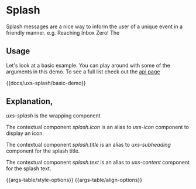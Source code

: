 # Splash

Splash messages are a nice way to inform the user of a unique event in a friendly manner. e.g. Reaching Inbox Zero! The

## Usage

Let's look at a basic example. You can play around with some of the arguments in this demo. To see a full list check out the [api page](../api/components/uxs-tabs)

{{docs/uxs-splash/basic-demo}}

## Explanation,

_uxs-splash_ is the wrapping component

The contextual component _splash.icon_ is an alias to _uxs-icon_ component to display an icon.

The contextual component _splash.title_ is an alias to _uxs-subheading_ component for the splash title.

The contextual component _splash.text_ is an alias to _uxs-content_ component for the splash text.

{{args-table/style-options}}
{{args-table/align-options}}
